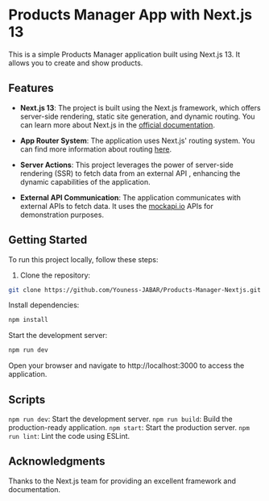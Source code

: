 # Products Manager App with Next.js 13

This is a simple Products Manager application built using Next.js 13. It allows you to create and show products.

## Features

- **Next.js 13**: The project is built using the Next.js framework, which offers server-side rendering, static site generation, and dynamic routing. You can learn more about Next.js in the [official documentation](https://nextjs.org/docs).

- **App Router System**: The application uses Next.js' routing system. You can find more information about routing [here](https://nextjs.org/docs/app/building-your-application/routing).

- **Server Actions**: This project leverages the power of server-side rendering (SSR) to fetch data from an external API , enhancing the dynamic capabilities of the application.

- **External API Communication**: The application communicates with external APIs to fetch data. It uses the [mockapi.io](https://mockapi.io/) APIs for demonstration purposes.

## Getting Started

To run this project locally, follow these steps:

1. Clone the repository:

```bash
git clone https://github.com/Youness-JABAR/Products-Manager-Nextjs.git
```

Install dependencies:

```bash
npm install
```

Start the development server:

```bash
npm run dev
```

Open your browser and navigate to http://localhost:3000 to access the application.

## Scripts

`npm run dev`: Start the development server.
`npm run build`: Build the production-ready application.
`npm start`: Start the production server.
`npm run lint`: Lint the code using ESLint.

## Acknowledgments

Thanks to the Next.js team for providing an excellent framework and documentation.
